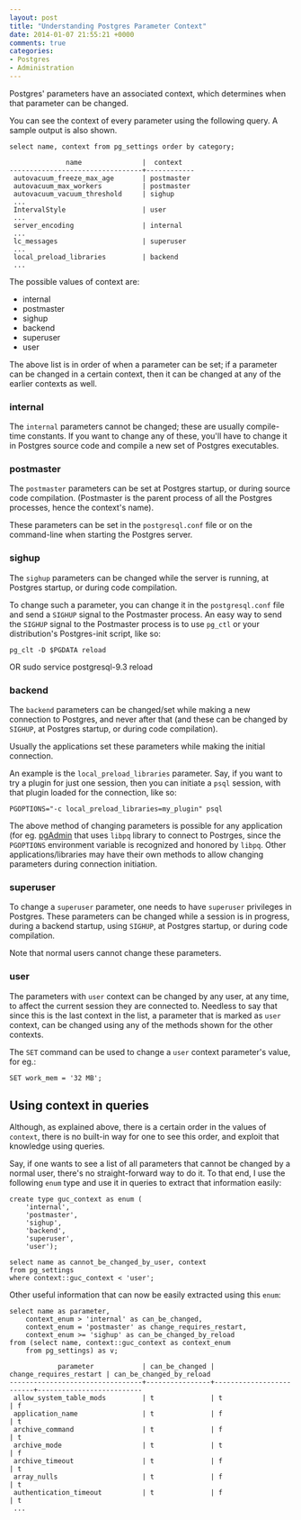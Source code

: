 ```yaml
---
layout: post
title: "Understanding Postgres Parameter Context"
date: 2014-01-07 21:55:21 +0000
comments: true
categories:
- Postgres
- Administration
---
```


Postgres' parameters have an associated context, which determines when that
parameter can be changed.

You can see the context of every parameter using the following query. A sample
output is also shown.

    select name, context from pg_settings order by category;

                  name               |  context   
    ---------------------------------+------------
     autovacuum_freeze_max_age       | postmaster
     autovacuum_max_workers          | postmaster
     autovacuum_vacuum_threshold     | sighup
     ...
     IntervalStyle                   | user
     ...
     server_encoding                 | internal
     ...
     lc_messages                     | superuser
     ...
     local_preload_libraries         | backend
     ...

The possible values of context are:

- internal
- postmaster
- sighup
- backend
- superuser
- user

The above list is in order of when a parameter can be set; if a parameter can be
changed in a certain context, then it can be changed at any of the earlier
contexts as well.

### internal

The `internal` parameters cannot be changed; these are usually compile-time
constants. If you want to change any of these, you'll have to change it in
Postgres source code and compile a new set of Postgres executables.

### postmaster

The `postmaster` parameters can be set at Postgres startup, or during source code
compilation. (Postmaster is the parent process of all the Postgres processes,
hence the context's name).

These parameters can be set in the `postgresql.conf` file or on the command-line
when starting the Postgres server.

### sighup

The `sighup` parameters can be changed while the server is running, at Postgres
startup, or during code compilation.

To change such a parameter, you can change it in the `postgresql.conf` file and send a
`SIGHUP` signal to the Postmaster process. An easy way to send the `SIGHUP` signal
to the Postmaster process is to use `pg_ctl` or your distribution's Postgres-init
script, like so:

    pg_clt -D $PGDATA reload
OR
    sudo service postgresql-9.3 reload

### backend

The `backend` parameters can be changed/set while making a new connection to
Postgres, and never after that (and these can be changed by `SIGHUP`, at Postgres
startup, or during code compilation).

Usually the applications set these parameters while making the initial connection.

An example is the `local_preload_libraries` parameter. Say, if you want to try a
plugin for just one session, then you can initiate a `psql` session, with that
plugin loaded for the connection, like so:

    PGOPTIONS="-c local_preload_libraries=my_plugin" psql

The above method of changing parameters is possible for any application (for eg.
[pgAdmin](http://pgadmin.org/) that uses `libpq` library to connect to Postrges, since the `PGOPTIONS`
environment variable is recognized and honored by `libpq`. Other applications/libraries
may have their own methods to allow changing parameters during connection initiation.

### superuser

To change a `superuser` parameter, one needs to have `superuser` privileges in Postgres.
These parameters can be changed while a session is in progress, during a backend
startup, using `SIGHUP`, at Postgres startup, or during code compilation.

Note that normal users cannot change these parameters.

### user

The parameters with `user` context can be changed by any user, at any time, to
affect the current session they are connected to. Needless to say that since this
is the last context in the list, a parameter that is marked as `user` context, can be changed
using any of the methods shown for the other contexts.

The `SET` command can be used to change a `user` context parameter's value, for eg.:

    SET work_mem = '32 MB';

## Using context in queries

Although, as explained above, there is a certain order in the values of `context`,
there is no built-in way for one to see this order, and exploit that knowledge
using queries.

Say, if one wants to see a list of all parameters that cannot be
changed by a normal user, there's no straight-forward way to do it. To that end,
I use the following `enum` type and use it in queries to extract that information easily:

    create type guc_context as enum (
        'internal',
        'postmaster',
        'sighup',
        'backend',
        'superuser',
        'user');

    select name as cannot_be_changed_by_user, context
    from pg_settings
    where context::guc_context < 'user';

Other useful information that can now be easily extracted using this `enum`:

    select name as parameter,
        context_enum > 'internal' as can_be_changed,
        context_enum = 'postmaster' as change_requires_restart,
        context_enum >= 'sighup' as can_be_changed_by_reload
    from (select name, context::guc_context as context_enum
        from pg_settings) as v;

                parameter            | can_be_changed | change_requires_restart | can_be_changed_by_reload 
    ---------------------------------+----------------+-------------------------+--------------------------
     allow_system_table_mods         | t              | t                       | f
     application_name                | t              | f                       | t
     archive_command                 | t              | f                       | t
     archive_mode                    | t              | t                       | f
     archive_timeout                 | t              | f                       | t
     array_nulls                     | t              | f                       | t
     authentication_timeout          | t              | f                       | t
     ...


